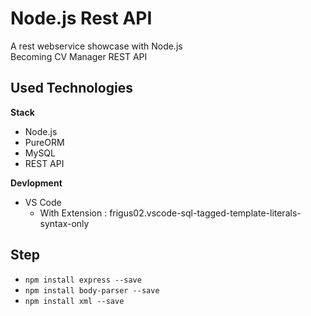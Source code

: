 # Node.js Rest API
A rest webservice showcase with Node.js <br/>
Becoming CV Manager REST API

## Used Technologies
**Stack**
- Node.js
- PureORM
- MySQL
- REST API

**Devlopment**
- VS Code
  - With Extension : frigus02.vscode-sql-tagged-template-literals-syntax-only

## Step
- `npm install express --save`
- `npm install body-parser --save`
- `npm install xml --save`
